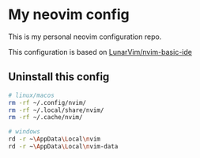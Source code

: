 # My neovim config

This is my personal neovim configuration repo.

This configuration is based on [LunarVim/nvim-basic-ide](https://github.com/LunarVim/nvim-basic-ide)

## Uninstall this config
```bash
# linux/macos
rm -rf ~/.config/nvim/
rm -rf ~/.local/share/nvim/
rm -rf ~/.cache/nvim/

# windows
rd -r ~\AppData\Local\nvim
rd -r ~\AppData\Local\nvim-data
```
